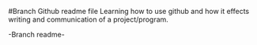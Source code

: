 #Branch Github readme file
Learning how to use github and how it effects writing and communication of a project/program.

-Branch readme-
